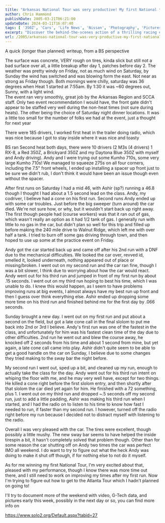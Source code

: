 ```yaml
---
title: "Arkansas National Tour was very productive! My first National trophy, and it came with a Win!"
author: Chris Hammond
publishDate: 2005-03-21T06:21:00
updateDate: 2024-03-11T16:07:40
tags: [ '350Z', 'Cars', 'Life News', 'Nissan', 'Photography', 'Pictures', 'Places to See', 'Project 350Z', 'Project350z', 'Project350zcom', 'SEO', 'Site News', 'Technology' ]
excerpt: "Discover the behind-the-scenes action of a thrilling racing event in this detailed recap. From track conditions to technical issues, find out how the competition unfolded."
url: /2005/arkansas-national-tour-was-very-productive-my-first-national-trophy-and-it-came-with-a-win  # Use the generated URL with year
---
```

<P>A quick (longer than planned) writeup, from a BS perspective</P> <P>The surface was concrete, VERY rough on tires, kinda slick but still not a bad surface over all, a little breakup after day 1, patches before day 2. The weather was pretty windy on Friday, not as much wind on Saturday, by Sunday the wind has switched and was blowing form the east. Not near as strong as Friday though. Both mornings were chilly, saturday was 36 degrees when Heat 1 started at 7:55am. By 1:30 it was ~60 degrees out, Sunny, with a light wind.<BR>The event ran very smoothly, great job by the Arkansas Region and SCCA staff. Only two event recommendation I would have, the front gate didn't appear to be staffed very well during the non-heat times (not sure during heats). The other being the choice of Saturday night dinner locations. It was a little too small for the number of folks we had at the event, just a thought for next year </P> <P>There were 185 drivers, I worked first heat in the trailer doing radio, which was nice because I got to stay inside where it was nice and toasty </P> <P>BS ran Second heat both days, there were 10 drivers (2 M3s (4 drivers) 1 RX-8, a Red 350Z, a Brickyard 350Z and my Daytona Blue 350Z with myself and Andy driving). Andy and I were trying out some Kumho 710s, some very large Kumho 710s! We managed to squeeze 275s on all four corners, including the 7.5" front wheels, I ended up installing a spacer up front just to be sure we didn't rub, I don't think it would have been an issue though even without the spacer.</P> <P>After first runs on Saturday I had a mid 46, with Ashir (sp?) running a 46.8 though I thought I had about a 1.5 second lead on the class. Andy, my codriver, I believe had a cone on his first run. Second runs Andy ended up with some car troubles. Just before the big sweeper (turn around) the car died. We're not sure how, or why, but it wouldn't start back up right away. The first though people had (course workers) was that it ran out of gas, which wasn't really an option as it had 1/2 tank of gas. I generally run with little to no gas in the car, but didn't plan so well for this trip and filled up before making the 240 mile drive to Walnut Ridge, which left me with over half a tank. I tried to burn off some gas driving through town, and then hoped to use up some at the practice event on Friday. </P> <P>Andy got the car started back up and came off after his 2nd run with a DNF due to the mechanical difficulties. We looked the car over, revved id, smelled it, looked underneath, nothing appeared out of place or missing/broken. I went out on my second run and the car ran fine, though I was a bit slower, I think due to worrying about how the car would react. Andy went out for his third run and jumped in front of my first run by about .15 seconds. I went out on my third run hoping to best his time, which I was unable to do. I knew this would happen, as I seem to have problems improving runs at big events, I almost always have my best run up front and then I guess over think everything else. Ashir ended up dropping some more time on his third run and finished behind me for the first day by .066 seconds.</P> <P>Sunday brought a new day. I went out on my first run and put about a second on the field, but got a late cone call in the final slolom to put me back into 2nd or 3rd I believe. Andy's first run was one of the fastest in the class, and unfortunately for him was his fastest clean time of the day due to other difficulties. 2nd run he went out and blew the course away, he knocked off 2 seconds from his time and about 1 second from mine, but yet again, a late cone call came into play. Ashir didn't quite seem to be able to get a good handle on the car on Sunday, I believe due to some changes they tried making to the sway bar the night before. </P> <P>My second run I went out, sped up a bit, and cleaned up my run, enough to actually take the class for the day. Andy went out for his third run intent on whiping the floor with me, and he may very well have, except for two things. He killed a cone right before the first slolom entry, and then shortly after that slolom the car died yet again for him. He finished with a 72 something, plus 1. I went out on my third run and dropped ~.5 seconds off my second run, just to add a little padding, Ashir was making his third run when I started, and I had the radio on to listen to his time to know how fast I needed to run, if faster than my second run. I however, turned off the radio right before my run because I decided not to distract myself with listening to the radio.</P> <P>Overall I was very pleased with the car. The tires were excellent, though possibly a little mushy. The new sway bar seems to have helped the inside tirespin a bit, it hasn't completely solved that problem though. Other than for some reason the car shutting off on Andy two times the car was perfect IMO all weekend. I do want to try to figure out what the heck Andy was doing to make it shut off though, if for nothing else to not do it myself.</P> <P>As for me winning my first National Tour, I'm very excited about that, pleased with my performance, though I know there was more time out there, and I still need to work on improving my times after my first run. Now I'm trying to figure out how to get to the Atlanta Tour which I hadn't planned on going to!</P> <P>I'll try to document more of the weekend with video, G-Tech data, and pictures early this week, possibly in the next day or so, you can find more info on </P> <P><A href="https://www.solo2.org/Default.aspx?tabid=27">https://www.solo2.org/Default.aspx?tabid=27</A></P>


